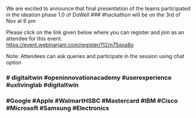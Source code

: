 We are excited to announce that final presentation of the teams participated in the ideation phase 1.0 of DoWell ### #hackathon will be on the 3rd of Nov at 6 pm

Please click on the link given below where you can register and join as an attendee for this event.
https://event.webinarjam.com/register/112/n75qxa8o

Note: Attendees can ask queries and participate in the session using chat option

### # digitaltwin #openinnovationacademy #userexperience #uxlivinglab #digitaltwin 
### #Google #Apple #WalmartHSBC #Mastercard  #IBM #Cisco #Microsoft #Samsung #Electronics



